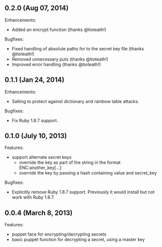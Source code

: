 ## 0.2.0 (Aug 07, 2014)

Enhancements:
  - Added an encrypt function (thanks @tioteath!)

Bugfixes:
  - Fixed handling of absolute paths for to the secret key file (thanks @tioteath!)
  - Removed unnecessary puts (thanks @tioteath!)
  - Improved error handling (thanks @tioteath!)

## 0.1.1 (Jan 24, 2014)

Enhancements:
  - Salting to protect against dictionary and rainbow table attacks.

Bugfixes:
  - Fix Ruby 1.8.7 support.

## 0.1.0 (July 10, 2013)

Features:

  - support alternate secret keys
    - override the key as part of the string in the format ENC:another_key[...]
    - override the key by passing a hash containing value and secret_key

Bugfixes:

  - Explicitly remove Ruby 1.8.7 support.  Previously it would install but not work with Ruby 1.8.7.

## 0.0.4 (March 8, 2013)

Features:

  - puppet face for encrypting/decrypting secrets
  - basic puppet function for decrypting a secret, using a master key
